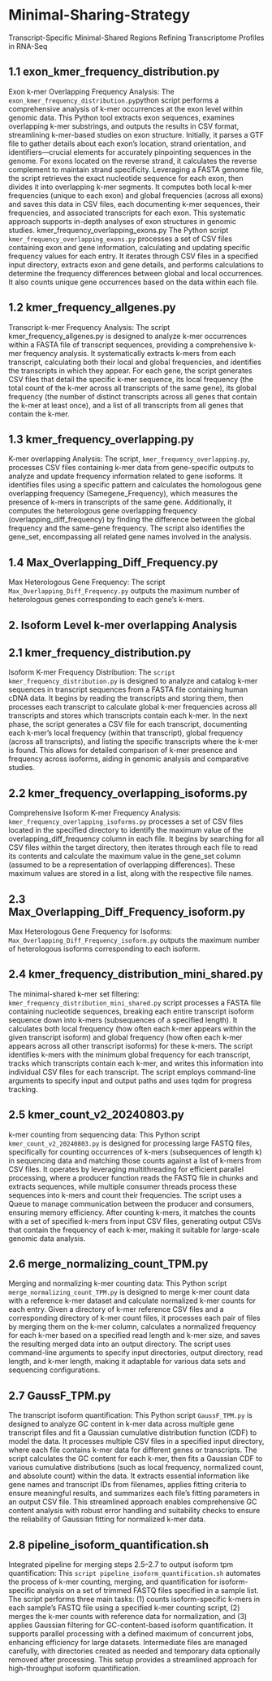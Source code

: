 # Minimal-Sharing-Strategy
Transcript-Specific Minimal-Shared Regions Refining Transcriptome Profiles in RNA-Seq
## 1.1 exon_kmer_frequency_distribution.py
Exon k-mer Overlapping Frequency Analysis: The ```exon_kmer_frequency_distribution.py```python script performs a comprehensive analysis of k-mer occurrences at the exon level within genomic data. This Python tool extracts exon sequences, examines overlapping k-mer substrings, and outputs the results in CSV format, streamlining k-mer-based studies on exon structure. Initially, it parses a GTF file to gather details about each exon’s location, strand orientation, and identifiers—crucial elements for accurately pinpointing sequences in the genome. For exons located on the reverse strand, it calculates the reverse complement to maintain strand specificity. Leveraging a FASTA genome file, the script retrieves the exact nucleotide sequence for each exon, then divides it into overlapping k-mer segments. It computes both local k-mer frequencies (unique to each exon) and global frequencies (across all exons) and saves this data in CSV files, each documenting k-mer sequences, their frequencies, and associated transcripts for each exon. This systematic approach supports in-depth analyses of exon structures in genomic studies. 
kmer_frequency_overlapping_exons.py
The Python script ```kmer_frequency_overlapping_exons.py``` processes a set of CSV files containing exon and gene information, calculating and updating specific frequency values for each entry. It iterates through CSV files in a specified input directory, extracts exon and gene details, and performs calculations to determine the frequency differences between global and local occurrences. It also counts unique gene occurrences based on the data within each file.
## 1.2 kmer_frequency_allgenes.py 
Transcript k-mer Frequency Analysis: The script kmer_frequency_allgenes.py is designed to analyze k-mer occurrences within a FASTA file of transcript sequences, providing a comprehensive k-mer frequency analysis. It systematically extracts k-mers from each transcript, calculating both their local and global frequencies, and identifies the transcripts in which they appear. For each gene, the script generates CSV files that detail the specific k-mer sequence, its local frequency (the total count of the k-mer across all transcripts of the same gene), its global frequency (the number of distinct transcripts across all genes that contain the k-mer at least once), and a list of all transcripts from all genes that contain the k-mer. 
## 1.3 kmer_frequency_overlapping.py 
K-mer overlapping Analysis: The script, ```kmer_frequency_overlapping.py```, processes CSV files containing k-mer data from gene-specific outputs to analyze and update frequency information related to gene isoforms. It identifies files using a specific pattern and calculates the homologous gene overlapping frequency (Samegene_Frequency), which measures the presence of k-mers in transcripts of the same gene. Additionally, it computes the heterologous gene overlapping frequency (overlapping_diff_frequency) by finding the difference between the global frequency and the same-gene frequency. The script also identifies the gene_set, encompassing all related gene names involved in the analysis.
## 1.4 Max_Overlapping_Diff_Frequency.py 
Max Heterologous Gene Frequency: The script ```Max_Overlapping_Diff_Frequency.py``` outputs the maximum number of heterologous genes corresponding to each gene’s k-mers.
## 2. Isoform Level k-mer overlapping Analysis
## 2.1 kmer_frequency_distribution.py 
Isoform K-mer Frequency Distribution: The ```script kmer_frequency_distribution.py``` is designed to analyze and catalog k-mer sequences in transcript sequences from a FASTA file containing human cDNA data. It begins by reading the transcripts and storing them, then processes each transcript to calculate global k-mer frequencies across all transcripts and stores which transcripts contain each k-mer. In the next phase, the script generates a CSV file for each transcript, documenting each k-mer’s local frequency (within that transcript), global frequency (across all transcripts), and listing the specific transcripts where the k-mer is found. This allows for detailed comparison of k-mer presence and frequency across isoforms, aiding in genomic analysis and comparative studies. 
## 2.2 kmer_frequency_overlapping_isoforms.py 
Comprehensive Isoform K-mer Frequency Analysis: ```kmer_frequency_overlapping_isoforms.py``` processes a set of CSV files located in the specified directory to identify the maximum value of the overlapping_diff_frequency column in each file. It begins by searching for all CSV files within the target directory, then iterates through each file to read its contents and calculate the maximum value in the gene_set column (assumed to be a representation of overlapping differences). These maximum values are stored in a list, along with the respective file names.
## 2.3 Max_Overlapping_Diff_Frequency_isoform.py 
Max Heterologous Gene Frequency for Isoforms: ```Max_Overlapping_Diff_Frequency_isoform.py``` outputs the maximum number of heterologous isoforms corresponding to each isoform.
## 2.4 kmer_frequency_distribution_mini_shared.py 
The minimal-shared k-mer set filtering: ```kmer_frequency_distribution_mini_shared.py``` script processes a FASTA file containing nucleotide sequences, breaking each entire transcript isoform sequence down into k-mers (subsequences of a specified length). It calculates both local frequency (how often each k-mer appears within the given transcript isoform) and global frequency (how often each k-mer appears across all other transcript isoforms) for these k-mers. The script identifies k-mers with the minimum global frequency for each transcript, tracks which transcripts contain each k-mer, and writes this information into individual CSV files for each transcript. The script employs command-line arguments to specify input and output paths and uses tqdm for progress tracking.
## 2.5 kmer_count_v2_20240803.py 
k-mer counting from sequencing data: This Python script ```kmer_count_v2_20240803.py``` is designed for processing large FASTQ files, specifically for counting occurrences of k-mers (subsequences of length k) in sequencing data and matching those counts against a list of k-mers from CSV files. It operates by leveraging multithreading for efficient parallel processing, where a producer function reads the FASTQ file in chunks and extracts sequences, while multiple consumer threads process these sequences into k-mers and count their frequencies. The script uses a Queue to manage communication between the producer and consumers, ensuring memory efficiency. After counting k-mers, it matches the counts with a set of specified k-mers from input CSV files, generating output CSVs that contain the frequency of each k-mer, making it suitable for large-scale genomic data analysis.
## 2.6 merge_normalizing_count_TPM.py 
Merging and normalizing k-mer counting data: This Python script ```merge_normalizing_count_TPM.py``` is designed to merge k-mer count data with a reference k-mer dataset and calculate normalized k-mer counts for each entry. Given a directory of k-mer reference CSV files and a corresponding directory of k-mer count files, it processes each pair of files by merging them on the k-mer column, calculates a normalized frequency for each k-mer based on a specified read length and k-mer size, and saves the resulting merged data into an output directory. The script uses command-line arguments to specify input directories, output directory, read length, and k-mer length, making it adaptable for various data sets and sequencing configurations.
## 2.7 GaussF_TPM.py 
The transcript isoform quantification: This Python script ```GaussF_TPM.py``` is designed to analyze GC content in k-mer data across multiple gene transcript files and fit a Gaussian cumulative distribution function (CDF) to model the data. It processes multiple CSV files in a specified input directory, where each file contains k-mer data for different genes or transcripts. The script calculates the GC content for each k-mer, then fits a Gaussian CDF to various cumulative distributions (such as local frequency, normalized count, and absolute count) within the data. It extracts essential information like gene names and transcript IDs from filenames, applies fitting criteria to ensure meaningful results, and summarizes each file’s fitting parameters in an output CSV file. This streamlined approach enables comprehensive GC content analysis with robust error handling and suitability checks to ensure the reliability of Gaussian fitting for normalized k-mer data.
## 2.8 pipeline_isoform_quantification.sh
Integrated pipeline for merging steps 2.5–2.7 to output isoform tpm quantification: This ```script pipeline_isoform_quantification.sh``` automates the process of k-mer counting, merging, and quantification for isoform-specific analysis on a set of trimmed FASTQ files specified in a sample list. The script performs three main tasks: (1) counts isoform-specific k-mers in each sample’s FASTQ file using a specified k-mer counting script, (2) merges the k-mer counts with reference data for normalization, and (3) applies Gaussian filtering for GC-content-based isoform quantification. It supports parallel processing with a defined maximum of concurrent jobs, enhancing efficiency for large datasets. Intermediate files are managed carefully, with directories created as needed and temporary data optionally removed after processing. This setup provides a streamlined approach for high-throughput isoform quantification.
